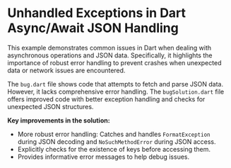 # Unhandled Exceptions in Dart Async/Await JSON Handling

This example demonstrates common issues in Dart when dealing with asynchronous operations and JSON data.  Specifically, it highlights the importance of robust error handling to prevent crashes when unexpected data or network issues are encountered.

The `bug.dart` file shows code that attempts to fetch and parse JSON data.  However, it lacks comprehensive error handling.  The `bugSolution.dart` file offers improved code with better exception handling and checks for unexpected JSON structures.

**Key improvements in the solution:**

*   More robust error handling: Catches and handles `FormatException` during JSON decoding and `NoSuchMethodError` during JSON access.
*   Explicitly checks for the existence of keys before accessing them.
*   Provides informative error messages to help debug issues.